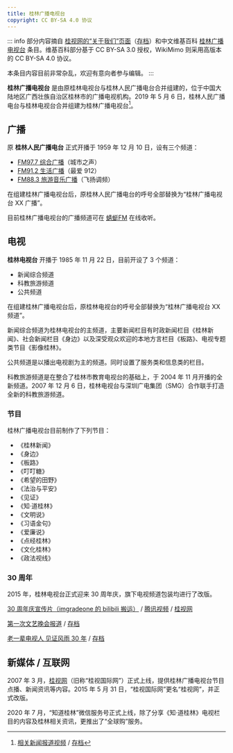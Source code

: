 ```yaml
---
title: 桂林广播电视台
copyright: CC BY-SA 4.0 协议
---
```


::: info
部分内容摘自 [桂视网的“关于我们”页面](https://www.gltvs.com/About/About.shtml)（[存档](https://web.archive.org/web/20220611143856/https://www.gltvs.com/About/About.shtml)）和中文维基百科 [桂林广播电视台](https://zh.wikipedia.org/zh-cn/桂林广播电视台) 条目。维基百科部分基于 CC BY-SA 3.0 授权，WikiMimo 则采用高版本的 CC BY-SA 4.0 协议。

本条目内容目前非常杂乱，欢迎有意向者参与编辑。
:::

**桂林广播电视台** 是由原桂林电视台与桂林人民广播电台合并组建的，位于中国大陆地区广西壮族自治区桂林市的广播电视机构。2019 年 5 月 6 日，桂林人民广播电台与桂林电视台合并组建为桂林广播电视台[^1]。

## 广播

原 **桂林人民广播电台** 正式开播于 1959 年 12 月 10 日，设有三个频道：

- [FM97.7 综合广播](https://www.qingting.fm/radios/1759/)（城市之声）
- [FM91.2 生活广播](https://www.qingting.fm/radios/15318228/)（最爱 912）
- [FM88.3 旅游音乐广播](https://www.qingting.fm/radios/1760)（飞扬调频）

在组建桂林广播电视台后，原桂林人民广播电台的呼号全部替换为“桂林广播电视台 XX 广播”。

目前桂林广播电视台的广播频道可在 [蜻蜓FM](https://www.qingting.fm/radiopage/239/1) 在线收听。

## 电视

**桂林电视台** 开播于 1985 年 11 月 22 日，目前开设了 3 个频道：

- 新闻综合频道
- 科教旅游频道
- 公共频道

在组建桂林广播电视台后，原桂林电视台的呼号全部替换为“桂林广播电视台 XX 频道”。

新闻综合频道为桂林电视台的主频道，主要新闻栏目有时政新闻栏目《桂林新闻》、社会新闻栏目《身边》以及深受观众欢迎的本地方言栏目《板路》、电视专题类节目《影像桂林》。

公共频道是以播出电视剧为主的频道。同时设置了服务类和信息类的栏目。

科教旅游频道是在整合了桂林市教育电视台的基础上，于 2004 年 11 月开播的全新频道。2007 年 12 月 6 日，桂林电视台与深圳广电集团（SMG）合作联手打造全新的科教旅游频道。

### 节目

桂林广播电视台目前制作了下列节目：

- 《桂林新闻》
- 《身边》
- 《板路》
- 《叮叮糖》
- 《希望的田野》
- 《法治与平安》
- 《见证》
- 《知·道桂林》
- 《文明说》
- 《习语金句》
- 《爱廉说》
- 《点经桂林》
- 《文化桂林》
- 《政法视线》

### 30 周年

2015 年，桂林电视台正式迎来 30 周年庆，旗下电视频道包装均进行了改版。

[30 周年庆宣传片（imgradeone 的 bilibili 搬运）](https://www.bilibili.com/video/BV1gp411Z7eu) / [腾讯视频](https://v.qq.com/x/page/m0173gi4d0m.html) / [桂视网](https://news.gltvs.com/201511/201511202002420be61c2f359b466d.shtml)

[第一次文艺晚会报道](https://news.gltvs.com/201511/2015112416264427a00d2e9d3a437d.shtml) / [存档](https://web.archive.org/web/20220612014829/https://news.gltvs.com/201511/2015112416264427a00d2e9d3a437d.shtml)

[老一辈电视人 见证风雨 30 年](https://news.gltvs.com/201511/20151118221050d1adb2d858214832.shtml) / [存档](https://web.archive.org/web/20220612014907/https://news.gltvs.com/201511/20151118221050d1adb2d858214832.shtml)

## 新媒体 / 互联网

2007 年 3 月，[桂视网](https://www.gltvs.com)（旧称“桂视国际网”）正式上线，提供桂林广播电视台节目点播、新闻资讯等内容。2015 年 5 月 31 日，“桂视国际网”更名“桂视网”，并正式改版。

2020 年 7 月，“知道桂林”微信服务号正式上线，除了分享《知·道桂林》电视栏目的内容及桂林相关资讯，更推出了“全球购”服务。

[^1]: [相关新闻报道视频](https://news.gltvs.com/201905/201905070945119a7403eb544547b9.shtml) / [存档](https://web.archive.org/web/20220612013247/https://news.gltvs.com/201905/201905070945119a7403eb544547b9.shtml)
